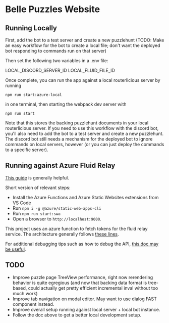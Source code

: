 # Belle Puzzles Website

## Running Locally

First, add the bot to a test server and create a new puzzlehunt (TODO: Make an easy workflow for the bot
to create a local file; don't want the deployed bot responding to commands run on that server)

Then set the following two variables in a .env file:

LOCAL_DISCORD_SERVER_ID
LOCAL_FLUID_FILE_ID

Once complete, you can run the app against a local routerlicious server by running

`npm run start:azure-local`

in one terminal, then starting the webpack dev server with

`npm run start`

Note that this stores the backing puzzlehunt documents in your local routerlicious server.
If you need to use this workflow with the discord bot, you'll also need to add the bot to a test server and create a new puzzlehunt.
The discord bot still needs a mechanism for the deployed bot to ignore commands on local servers, however (or you can just deploy
the commands to a specific server).

## Running against Azure Fluid Relay

[This guide](https://learn.microsoft.com/en-us/azure/static-web-apps/add-api?tabs=vanilla-javascript) is generally helpful.

Short version of relevant steps:

-   Install the Azure Functions and Azure Static Websites extensions from VS Code
-   Run `npm i -g @azure/static-web-apps-cli`
-   Run `npm run start:swa`
-   Open a browser to `http://localhost:9000`.

This project uses an azure function to fetch tokens for the fluid relay service.
The architecture generally follows [these lines](https://learn.microsoft.com/en-us/azure/azure-fluid-relay/how-tos/azure-function-token-provider).

For additional debugging tips such as how to debug the API, [this doc may be useful](http://learn.microsoft.com/en-us/azure/static-web-apps/local-development).

## TODO

-   Improve puzzle page TreeView performance, right now rerendering behavior is quite egregious (and now that backing data format is tree-based, could actually get pretty efficient incremental inval without too much work)
-   Improve tab navigation on modal editor. May want to use dialog FAST component instead.
-   Improve overall setup running against local server + local bot instance.
-   Follow the doc above to get a better local development setup.

